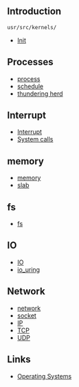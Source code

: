 ## Introduction


```shell
usr/src/kernels/
```


- [Init](/docs/CS/OS/Linux/init.md)

## Processes

- [process](/docs/CS/OS/Linux/process.md)
- [schedule](/docs/CS/OS/Linux/sche.md)
- [thundering herd](/docs/CS/OS/Linux/thundering_herd.md)
  
## Interrupt
- [Interrupt](/docs/CS/OS/Linux/Interrupt.md)
- [System calls](/docs/CS/OS/Linux/Calls.md)


## memory
- [memory](/docs/CS/OS/Linux/memory.md)
- [slab](/docs/CS/OS/Linux/slab.md)

## fs
- [fs](/docs/CS/OS/Linux/fs.md)

## IO
- [IO](/docs/CS/OS/Linux/IO/IO.md)
- [io_uring](/docs/CS/OS/Linux/IO/io_uring.md)

## Network
- [network](/docs/CS/OS/Linux/network.md)
- [socket](/docs/CS/OS/Linux/socket.md)
- [IP](/docs/CS/OS/Linux/IP.md)
- [TCP](/docs/CS/OS/Linux/TCP.md)
- [UDP](/docs/CS/OS/Linux/UDP.md)



## Links

- [Operating Systems](/docs/CS/OS/OS.md)